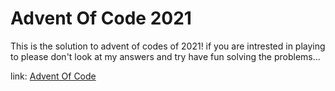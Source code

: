 
# Advent Of Code 2021

This is the solution to advent of codes of 2021! if you are intrested in playing to please don't look at my answers and try have fun solving the problems...

link: [Advent Of Code](https://adventofcode.com/2021/)
